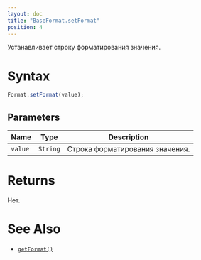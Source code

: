 ```yaml
---
layout: doc
title: "BaseFormat.setFormat"
position: 4
---
```


Устанавливает строку форматирования значения.

# Syntax

```js
Format.setFormat(value);
```

## Parameters

|Name|Type|Description|
|----|----|-----------|
|`value`|`String`|Строка форматирования значения.|

# Returns

Нет.

# See Also

* [`getFormat()`](../BaseFormat.getFormat/)
